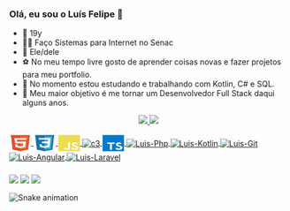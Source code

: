 ### Olá, eu sou o Luís Felipe 👋 
- 🥳 19y
- 👩‍💻 Faço Sistemas para Internet no Senac
- 👾 Ele/dele
- ⚽ No meu tempo livre gosto de aprender coisas novas e fazer projetos para meu portfolio.
- 🦉 No momento estou estudando e trabalhando com Kotlin, C# e SQL.
- 🚀 Meu maior objetivo é me tornar um Desenvolvedor Full Stack daqui alguns anos.

<div align="center">
  <a href="https://github.com/Sasuzin">
    <img height="180em" src="https://github-readme-stats.vercel.app/api?username=Sasuzin&show_icons=true&theme=tokyonight&include_all_commits=true&count_private=true"/>
  
  <img height="180em" src="https://github-readme-stats.vercel.app/api/top-langs/?username=Sasuzin&layout=compact&langs_count=7&theme=tokyonight"/>
</div>
<link rel="stylesheet" href="https://cdn.jsdelivr.net/gh/devicons/devicon@v2.15.1/devicon.min.css"> 
<div style="display: inline_block"><br>
  <img align="center" alt="Luis-HTML" height="30" width="40" src="https://raw.githubusercontent.com/devicons/devicon/master/icons/html5/html5-original.svg">
  <img align="center" alt="Luis-CSS" height="30" width="40" src="https://raw.githubusercontent.com/devicons/devicon/master/icons/css3/css3-original.svg">
  <img align="center" alt="Luis-Js" height="30" width="40" src="https://raw.githubusercontent.com/devicons/devicon/master/icons/javascript/javascript-plain.svg">
   <img align="center" alt="c3" height="30" width="40" src="https://cdn.jsdelivr.net/gh/devicons/devicon@v2.15.1/devicon.min.css">
  <img align="center" alt="Luis-Ts" height="30" width="40" src="https://raw.githubusercontent.com/devicons/devicon/master/icons/typescript/typescript-plain.svg">
  <img align="center" alt="Luis-Php" height="30" width="40" src="https://cdn.jsdelivr.net/gh/devicons/devicon/icons/php/php-original.svg">
  <img align="center" alt="Luis-Kotlin" height="30" width="40" src="https://cdn.jsdelivr.net/gh/devicons/devicon/icons/kotlin/kotlin-original.svg">
  <img align="center" alt="Luis-Git" height="30" width="40" src="https://cdn.jsdelivr.net/gh/devicons/devicon/icons/git/git-original.svg">
  <img align="center" alt="Luis-Angular" height="30" width="40" src="https://cdn.jsdelivr.net/gh/devicons/devicon/icons/angularjs/angularjs-original.svg">
  <img align="center" alt="Luis-Laravel" height="30" width="40" src="https://cdn.jsdelivr.net/gh/devicons/devicon/icons/laravel/laravel-plain.svg">
  
</div>

###

<div> 
 
  <a href="https://www.instagram.com/_luisgalvao/" target="_blank"><img src="https://img.shields.io/badge/-Instagram-%23E4405F?style=for-the-badge&logo=instagram&logoColor=white" target="_blank"></a>
  <a href = "mailto:lfelipepassos1@gmail.com"><img src="https://img.shields.io/badge/Gmail-D14836?style=for-the-badge&logo=gmail&logoColor=white"></a>
  <a href="https://www.linkedin.com/in/luis-felipe-galv%C3%A3o-torrado-1672a8235/" target="_blank"><img src="https://img.shields.io/badge/-LinkedIn-%230077B5?style=for-the-badge&logo=linkedin&logoColor=white" target="_blank"></a> 

![Snake animation](https://github.com/Sasuzin/Sasuzin/blob/output/github-contribution-grid-snake.svg)
</div>
